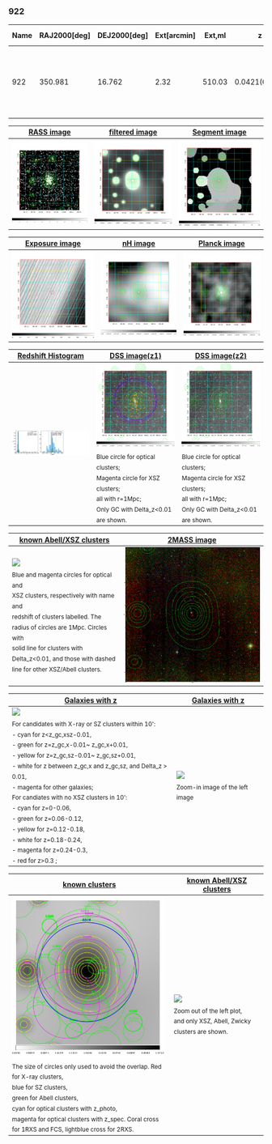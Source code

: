 <div STYLE="page-break-after: always;"></div>

### 922

|Name|RAJ2000[deg]|DEJ2000[deg] |Ext[arcmin]| Ext,ml | z | z_src| C|GC(XSZ,Delta_z<0.01)| GC(OPT,Delta_z<0.01)|GC| R_sig[arcmin] | R500[arcmin] | R500[Mpc]| CRsig[c/s] | CR500[c/s] |L500[1E44 erg/s]|F500[1E-12 erg/s/cm^2]| M500[1E14 Msun]|Tx[keV]|Cnt_sig|Beta|Rc[arcmin]|Comment|Alias|
|---|---|---|---|---|---|------|---|--------|---------|----------|---|---|---|---|---|---|---|---|---|---|---|---|---|---|
|922| 350.981| 16.762| 2.32| 510.03| 0.0421(0.005)| z1, z_xsz| B| L03, MCXC, PSZ2, Tar, XB| A, N, W| A, C, F20, L03, MCXC, N, PSZ2, Tar, W, XB| 25.194| 18.123| 0.903| 1.167(0.078)| 1.115(0.075)| 0.845(0.027)| 20.402(0.641)| 2.18(0.03)| 3.51(0.04)| 577.8| 0.654(-0.022+0.025)| 2.901(-0.256+0.276)| -| k267|

|[RASS image](../image/922/922_img.pdf)|[filtered image](../image/922/922_fil.pdf)|[Segment image](../image/922/922_seg.pdf)|
|-------------------|--------------------|-------------------|
| <img src="../image/922/922_img.png" width="300">  | <img src="../image/922/922_fil.png" width="300">   | <img src="../image/922/922_seg.png" width="300">  |

|[Exposure image](../image/922/922_mex.pdf)| [nH image](../image/922/922_nh.pdf)| [Planck image](../image/922/922_p.pdf)|
|-------------------|--------------------|-------------------|
|<img src="../image/922/922_mex.png" width="300">   | <img src="../image/922/922_nh.png" width="300">    | <img src="../image/922/922_p.png" width="300"> |

|[Redshift Histogram](../image/922/922_zg.pdf) | [DSS image(z1)](../image/922/922_dss_z1.pdf)      |  [DSS image(z2)](../image/922/922_dss_z2.pdf)    |
|-------------------|--------------------|-------------------|
|<img src="../image/922/922_zg.png" width="300"> |<img src="../image/922/922_dss_z1.png" width="300"> <sub><br>Blue circle for optical clusters; <br>Magenta circle for XSZ clusters; <br>all with r=1Mpc; <br>Only GC with Delta_z<0.01 are shown. </sub>| <img src="../image/922/922_dss_z2.png" width="300"><sub><br>Blue circle for optical clusters; <br>Magenta circle for XSZ clusters; <br>all with r=1Mpc; <br>Only GC with Delta_z<0.01 are shown. </sub> |

|[known Abell/XSZ clusters](../image/922/922_m.pdf) | [2MASS image](../image/922/922_2mass.pdf)      |
|-------------------|-------------------|
|<img src=../image/922/922_m.png width="300"> <br><sub>Blue and magenta circles for optical and <br>XSZ clusters, respectively with name and <br>redshift of clusters labelled. The <br>radius of circles are 1Mpc. Circles with <br>solid line for clusters with <br>Delta_z<0.01, and those with dashed <br>line for other XSZ/Abell clusters.        </sub>|<img src="../image/922/922_2mass.png" width="300">  |

|[Galaxies with z](../image/922/922_opt_ned.pdf) |[Galaxies with z](../image/922/922_opt_ned_zoom.pdf) |
|-------------------|-------------------|
| <img src=../image/922/922_opt_ned.png width="300"> <br><sub> For candidates with X-ray or SZ clusters within 10': <br> - cyan for z<z_gc,xsz-0.01, <br> - green for z=z_gc,x-0.01~ z_gc,x+0.01, <br> - yellow for z=z_gc,sz-0.01~ z_gc,sz+0.01, <br> - white for z between z_gc,x and z_gc,sz, and Delta_z > 0.01, <br> - magenta for other galaxies; <br>For candiates with no XSZ clusters in 10': <br> - cyan for z=0-0.06, <br> - green for z=0.06-0.12, <br> - yellow for z=0.12-0.18, <br> - white for z=0.18-0.24, <br> - magenta for z=0.24-0.3, <br> - red for z>0.3 ;  </sub>|<img src=../image/922/922_opt_ned_zoom.png width="300">  <br><sub> Zoom-in image of the left image</sub>|

|[known clusters](../image/922/922_gc.pdf) |[known Abell/XSZ clusters](../image/922/922_gc_large.pdf) |
|-------------------|-------------------|
| <img src=../image/922/922_gc.png width="300"> <br><sub> The size of circles only used to avoid the overlap. Red for X-ray clusters, <br> blue for SZ clusters, <br> green for Abell clusters, <br> cyan for optical clusters with z_photo, <br> magenta for optical clusters with z_spec. Coral cross for 1RXS and FCS, lightblue cross for 2RXS. </sub>|<img src=../image/922/922_gc_large.png width="300"> <br><sub> Zoom out of the left plot, <br> and only XSZ, Abell, Zwicky clusters are shown. </sub> |



